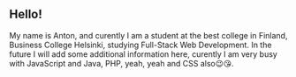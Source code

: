 ## Hello!
My name is Anton, and curently I am a student at the best college in Finland, 
Business College Helsinki, studying Full-Stack Web Development.
In the future I will add some additional information here, curently I am very busy
with JavaScript and Java, PHP, yeah, yeah and CSS also😉😘.
